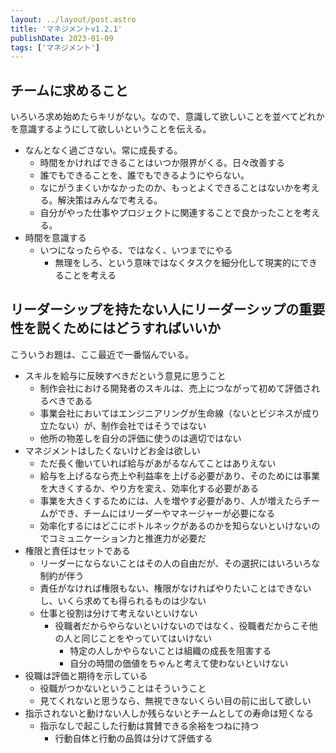 ```yaml
---
layout: ../layout/post.astro
title: 'マネジメントv1.2.1'
publishDate: 2023-01-09
tags: ['マネジメント']
---
```


## チームに求めること

いろいろ求め始めたらキリがない。なので、意識して欲しいことを並べてどれかを意識するようにして欲しいということを伝える。

*   なんとなく過ごさない。常に成長する。
    *   時間をかければできることはいつか限界がくる。日々改善する
    *   誰でもできることを、誰でもできるようにやらない。
    *   なにがうまくいかなかったのか、もっとよくできることはないかを考える。解決策はみんなで考える。
    *   自分がやった仕事やプロジェクトに関連することで良かったことを考える。
*   時間を意識する
    *   いつになったらやる、ではなく、いつまでにやる
        *   無理をしろ、という意味ではなくタスクを細分化して現実的にできることを考える

## リーダーシップを持たない人にリーダーシップの重要性を説くためにはどうすればいいか

こういうお題は、ここ最近で一番悩んでいる。

*   スキルを給与に反映すべきだという意見に思うこと
    *   制作会社における開発者のスキルは、売上につながって初めて評価されるべきである
    *   事業会社においてはエンジニアリングが生命線（ないとビジネスが成り立たない）が、制作会社ではそうではない
    *   他所の物差しを自分の評価に使うのは適切ではない 
* マネジメントはしたくないけどお金は欲しい
    *   ただ長く働いていれば給与があがるなんてことはありえない
    *   給与を上げるなら売上や利益率を上げる必要があり、そのためには事業を大きくするか、やり方を変え、効率化する必要がある
    *   事業を大きくするためには、人を増やす必要があり、人が増えたらチームができ、チームにはリーダーやマネージャーが必要になる
    *   効率化するにはどこにボトルネックがあるのかを知らないといけないのでコミュニケーション力と推進力が必要だ
*   権限と責任はセットである
    *   リーダーにならないことはその人の自由だが、その選択にはいろいろな制約が伴う
    *   責任がなければ権限もない、権限がなければやりたいことはできないし、いくら求めても得られるものは少ない
    *   仕事と役割は分けて考えないといけない
        *   役職者だからやらないといけないのではなく、役職者だからこそ他の人と同じことをやっていてはいけない
            *   特定の人しかやらないことは組織の成長を阻害する
            *   自分の時間の価値をちゃんと考えて使わないといけない
*   役職は評価と期待を示している
    *   役職がつかないということはそういうこと
    *   見てくれないと思うなら、無視できないくらい目の前に出して欲しい
*   指示されないと動けない人しか残らないとチームとしての寿命は短くなる
    *   指示なしで起こした行動は賞賛できる余裕をつねに持つ
        *   行動自体と行動の品質は分けて評価する
